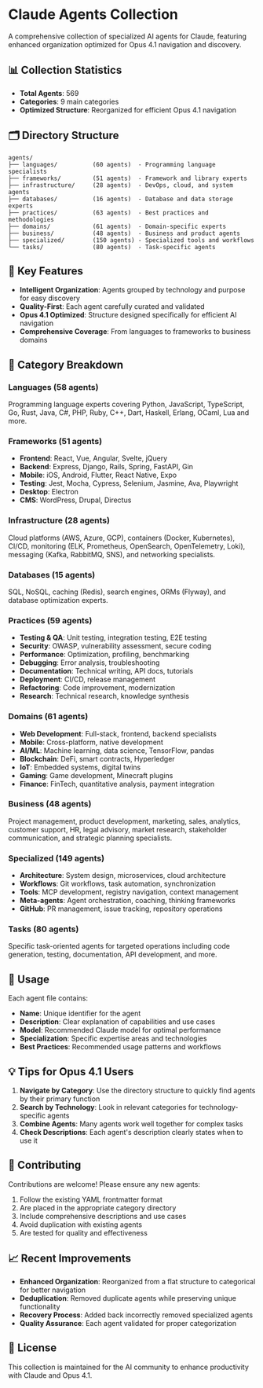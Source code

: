# Claude Agents Collection

A comprehensive collection of specialized AI agents for Claude, featuring enhanced organization optimized for Opus 4.1 navigation and discovery.

## 📊 Collection Statistics

- **Total Agents**: 569
- **Categories**: 9 main categories  
- **Optimized Structure**: Reorganized for efficient Opus 4.1 navigation

## 🗂️ Directory Structure

```
agents/
├── languages/          (60 agents)  - Programming language specialists
├── frameworks/         (51 agents)  - Framework and library experts
├── infrastructure/     (28 agents)  - DevOps, cloud, and system agents
├── databases/          (16 agents)  - Database and data storage experts
├── practices/          (63 agents)  - Best practices and methodologies
├── domains/            (61 agents)  - Domain-specific experts
├── business/           (48 agents)  - Business and product agents
├── specialized/        (150 agents) - Specialized tools and workflows
└── tasks/              (80 agents)  - Task-specific agents
```

## 🚀 Key Features

- **Intelligent Organization**: Agents grouped by technology and purpose for easy discovery
- **Quality-First**: Each agent carefully curated and validated
- **Opus 4.1 Optimized**: Structure designed specifically for efficient AI navigation
- **Comprehensive Coverage**: From languages to frameworks to business domains

## 📁 Category Breakdown

### Languages (58 agents)
Programming language experts covering Python, JavaScript, TypeScript, Go, Rust, Java, C#, PHP, Ruby, C++, Dart, Haskell, Erlang, OCaml, Lua and more.

### Frameworks (51 agents)
- **Frontend**: React, Vue, Angular, Svelte, jQuery
- **Backend**: Express, Django, Rails, Spring, FastAPI, Gin
- **Mobile**: iOS, Android, Flutter, React Native, Expo
- **Testing**: Jest, Mocha, Cypress, Selenium, Jasmine, Ava, Playwright
- **Desktop**: Electron
- **CMS**: WordPress, Drupal, Directus

### Infrastructure (28 agents)
Cloud platforms (AWS, Azure, GCP), containers (Docker, Kubernetes), CI/CD, monitoring (ELK, Prometheus, OpenSearch, OpenTelemetry, Loki), messaging (Kafka, RabbitMQ, SNS), and networking specialists.

### Databases (15 agents)
SQL, NoSQL, caching (Redis), search engines, ORMs (Flyway), and database optimization experts.

### Practices (59 agents)
- **Testing & QA**: Unit testing, integration testing, E2E testing
- **Security**: OWASP, vulnerability assessment, secure coding
- **Performance**: Optimization, profiling, benchmarking
- **Debugging**: Error analysis, troubleshooting
- **Documentation**: Technical writing, API docs, tutorials
- **Deployment**: CI/CD, release management
- **Refactoring**: Code improvement, modernization
- **Research**: Technical research, knowledge synthesis

### Domains (61 agents)
- **Web Development**: Full-stack, frontend, backend specialists
- **Mobile**: Cross-platform, native development
- **AI/ML**: Machine learning, data science, TensorFlow, pandas
- **Blockchain**: DeFi, smart contracts, Hyperledger
- **IoT**: Embedded systems, digital twins
- **Gaming**: Game development, Minecraft plugins
- **Finance**: FinTech, quantitative analysis, payment integration

### Business (48 agents)
Project management, product development, marketing, sales, analytics, customer support, HR, legal advisory, market research, stakeholder communication, and strategic planning specialists.

### Specialized (149 agents)
- **Architecture**: System design, microservices, cloud architecture
- **Workflows**: Git workflows, task automation, synchronization
- **Tools**: MCP development, registry navigation, context management
- **Meta-agents**: Agent orchestration, coaching, thinking frameworks
- **GitHub**: PR management, issue tracking, repository operations

### Tasks (80 agents)
Specific task-oriented agents for targeted operations including code generation, testing, documentation, API development, and more.

## 🔧 Usage

Each agent file contains:
- **Name**: Unique identifier for the agent
- **Description**: Clear explanation of capabilities and use cases  
- **Model**: Recommended Claude model for optimal performance
- **Specialization**: Specific expertise areas and technologies
- **Best Practices**: Recommended usage patterns and workflows

## 💡 Tips for Opus 4.1 Users

1. **Navigate by Category**: Use the directory structure to quickly find agents by their primary function
2. **Search by Technology**: Look in relevant categories for technology-specific agents
3. **Combine Agents**: Many agents work well together for complex tasks
4. **Check Descriptions**: Each agent's description clearly states when to use it

## 🤝 Contributing

Contributions are welcome! Please ensure any new agents:
1. Follow the existing YAML frontmatter format
2. Are placed in the appropriate category directory
3. Include comprehensive descriptions and use cases
4. Avoid duplication with existing agents
5. Are tested for quality and effectiveness

## 📈 Recent Improvements

- **Enhanced Organization**: Reorganized from a flat structure to categorical for better navigation
- **Deduplication**: Removed duplicate agents while preserving unique functionality
- **Recovery Process**: Added back incorrectly removed specialized agents
- **Quality Assurance**: Each agent validated for proper categorization

## 📝 License

This collection is maintained for the AI community to enhance productivity with Claude and Opus 4.1.